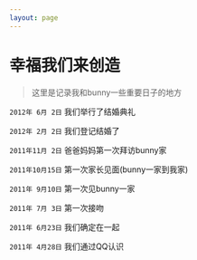 ```yaml
---
layout: page
---
```


# 幸福我们来创造
> 这里是记录我和bunny一些重要日子的地方

`2012年 6月 2日`    我们举行了结婚典礼

`2012年 2月 2日`    我们登记结婚了

`2011年11月 2日`    爸爸妈妈第一次拜访bunny家

`2011年10月15日`    第一次家长见面(bunny一家到我家)

`2011年 9月10日`    第一次见bunny一家

`2011年 7月 3日`    第一次接吻

`2011年 6月23日`    我们确定在一起

`2011年 4月28日`    我们通过QQ认识

